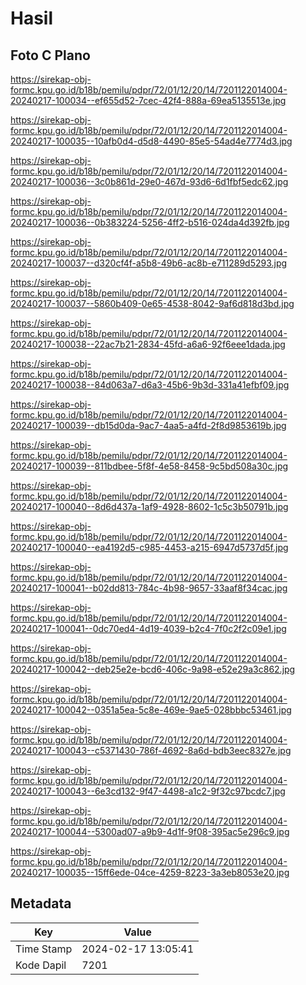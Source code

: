 # Hasil

## Foto C Plano

https://sirekap-obj-formc.kpu.go.id/b18b/pemilu/pdpr/72/01/12/20/14/7201122014004-20240217-100034--ef655d52-7cec-42f4-888a-69ea5135513e.jpg

https://sirekap-obj-formc.kpu.go.id/b18b/pemilu/pdpr/72/01/12/20/14/7201122014004-20240217-100035--10afb0d4-d5d8-4490-85e5-54ad4e7774d3.jpg

https://sirekap-obj-formc.kpu.go.id/b18b/pemilu/pdpr/72/01/12/20/14/7201122014004-20240217-100036--3c0b861d-29e0-467d-93d6-6d1fbf5edc62.jpg

https://sirekap-obj-formc.kpu.go.id/b18b/pemilu/pdpr/72/01/12/20/14/7201122014004-20240217-100036--0b383224-5256-4ff2-b516-024da4d392fb.jpg

https://sirekap-obj-formc.kpu.go.id/b18b/pemilu/pdpr/72/01/12/20/14/7201122014004-20240217-100037--d320cf4f-a5b8-49b6-ac8b-e711289d5293.jpg

https://sirekap-obj-formc.kpu.go.id/b18b/pemilu/pdpr/72/01/12/20/14/7201122014004-20240217-100037--5860b409-0e65-4538-8042-9af6d818d3bd.jpg

https://sirekap-obj-formc.kpu.go.id/b18b/pemilu/pdpr/72/01/12/20/14/7201122014004-20240217-100038--22ac7b21-2834-45fd-a6a6-92f6eee1dada.jpg

https://sirekap-obj-formc.kpu.go.id/b18b/pemilu/pdpr/72/01/12/20/14/7201122014004-20240217-100038--84d063a7-d6a3-45b6-9b3d-331a41efbf09.jpg

https://sirekap-obj-formc.kpu.go.id/b18b/pemilu/pdpr/72/01/12/20/14/7201122014004-20240217-100039--db15d0da-9ac7-4aa5-a4fd-2f8d9853619b.jpg

https://sirekap-obj-formc.kpu.go.id/b18b/pemilu/pdpr/72/01/12/20/14/7201122014004-20240217-100039--811bdbee-5f8f-4e58-8458-9c5bd508a30c.jpg

https://sirekap-obj-formc.kpu.go.id/b18b/pemilu/pdpr/72/01/12/20/14/7201122014004-20240217-100040--8d6d437a-1af9-4928-8602-1c5c3b50791b.jpg

https://sirekap-obj-formc.kpu.go.id/b18b/pemilu/pdpr/72/01/12/20/14/7201122014004-20240217-100040--ea4192d5-c985-4453-a215-6947d5737d5f.jpg

https://sirekap-obj-formc.kpu.go.id/b18b/pemilu/pdpr/72/01/12/20/14/7201122014004-20240217-100041--b02dd813-784c-4b98-9657-33aaf8f34cac.jpg

https://sirekap-obj-formc.kpu.go.id/b18b/pemilu/pdpr/72/01/12/20/14/7201122014004-20240217-100041--0dc70ed4-4d19-4039-b2c4-7f0c2f2c09e1.jpg

https://sirekap-obj-formc.kpu.go.id/b18b/pemilu/pdpr/72/01/12/20/14/7201122014004-20240217-100042--deb25e2e-bcd6-406c-9a98-e52e29a3c862.jpg

https://sirekap-obj-formc.kpu.go.id/b18b/pemilu/pdpr/72/01/12/20/14/7201122014004-20240217-100042--0351a5ea-5c8e-469e-9ae5-028bbbc53461.jpg

https://sirekap-obj-formc.kpu.go.id/b18b/pemilu/pdpr/72/01/12/20/14/7201122014004-20240217-100043--c5371430-786f-4692-8a6d-bdb3eec8327e.jpg

https://sirekap-obj-formc.kpu.go.id/b18b/pemilu/pdpr/72/01/12/20/14/7201122014004-20240217-100043--6e3cd132-9f47-4498-a1c2-9f32c97bcdc7.jpg

https://sirekap-obj-formc.kpu.go.id/b18b/pemilu/pdpr/72/01/12/20/14/7201122014004-20240217-100044--5300ad07-a9b9-4d1f-9f08-395ac5e296c9.jpg

https://sirekap-obj-formc.kpu.go.id/b18b/pemilu/pdpr/72/01/12/20/14/7201122014004-20240217-100035--15ff6ede-04ce-4259-8223-3a3eb8053e20.jpg


## Metadata

| Key        | Value               |
| ---------- | ------------------- |
| Time Stamp | 2024-02-17 13:05:41 |
| Kode Dapil | 7201                |



